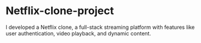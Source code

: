 # Netflix-clone-project
I developed a Netflix clone, a full-stack streaming platform with features like user authentication, video playback, and dynamic content.
